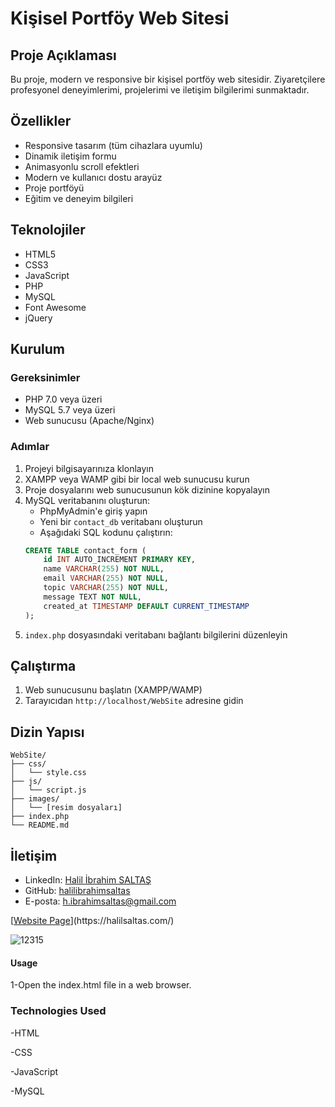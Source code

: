 # Kişisel Portföy Web Sitesi

## Proje Açıklaması

Bu proje, modern ve responsive bir kişisel portföy web sitesidir. Ziyaretçilere profesyonel deneyimlerimi, projelerimi ve iletişim bilgilerimi sunmaktadır.

## Özellikler

- Responsive tasarım (tüm cihazlara uyumlu)
- Dinamik iletişim formu
- Animasyonlu scroll efektleri
- Modern ve kullanıcı dostu arayüz
- Proje portföyü
- Eğitim ve deneyim bilgileri

## Teknolojiler

- HTML5
- CSS3
- JavaScript
- PHP
- MySQL
- Font Awesome
- jQuery

## Kurulum

### Gereksinimler

- PHP 7.0 veya üzeri
- MySQL 5.7 veya üzeri
- Web sunucusu (Apache/Nginx)

### Adımlar

1. Projeyi bilgisayarınıza klonlayın
2. XAMPP veya WAMP gibi bir local web sunucusu kurun
3. Proje dosyalarını web sunucusunun kök dizinine kopyalayın
4. MySQL veritabanını oluşturun:
   - PhpMyAdmin'e giriş yapın
   - Yeni bir `contact_db` veritabanı oluşturun
   - Aşağıdaki SQL kodunu çalıştırın:
   ```sql
   CREATE TABLE contact_form (
       id INT AUTO_INCREMENT PRIMARY KEY,
       name VARCHAR(255) NOT NULL,
       email VARCHAR(255) NOT NULL,
       topic VARCHAR(255) NOT NULL,
       message TEXT NOT NULL,
       created_at TIMESTAMP DEFAULT CURRENT_TIMESTAMP
   );
   ```
5. `index.php` dosyasındaki veritabanı bağlantı bilgilerini düzenleyin

## Çalıştırma

1. Web sunucusunu başlatın (XAMPP/WAMP)
2. Tarayıcıdan `http://localhost/WebSite` adresine gidin

## Dizin Yapısı

```
WebSite/
├── css/
│   └── style.css
├── js/
│   └── script.js
├── images/
│   └── [resim dosyaları]
├── index.php
└── README.md
```

## İletişim

- LinkedIn: [Halil İbrahim SALTAŞ](https://www.linkedin.com/in/halilibrahimsaltas/)
- GitHub: [halilibrahimsaltas](https://github.com/halilibrahimsaltas)
- E-posta: h.ibrahimsaltas@gmail.com

[[Website Page]([https://halilsaltas.com](https://halilsaltas.com/))](https://halilsaltas.com/)

![12315](https://github.com/halilibrahimsaltas/WebSite/assets/82754847/474292b3-5fd9-497c-ab72-45949fa93c7a)

#### Usage

1-Open the index.html file in a web browser.

### Technologies Used

-HTML

-CSS

-JavaScript

-MySQL
